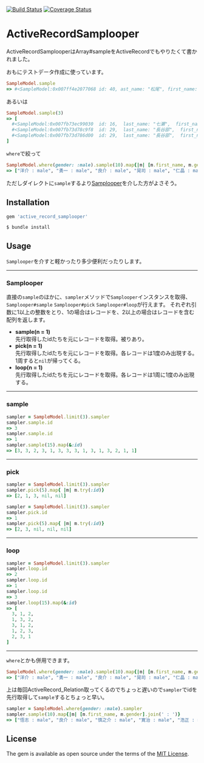 [![Build Status](https://travis-ci.org/mmmpa/active_record_samplooper.svg)](https://travis-ci.org/mmmpa/active_record_samplooper)
[![Coverage Status](https://coveralls.io/repos/mmmpa/active_record_samplooper/badge.svg?branch=master)](https://coveralls.io/r/mmmpa/active_record_samplooper?branch=master)

# ActiveRecordSamplooper

ActiveRecordSamplooperはArray#sampleをActiveRecordでもやりたくて書かれました。

おもにテストデータ作成に使っています。

```ruby
SampleModel.sample
=> #<SampleModel:0x007ff4e2077068 id: 40, ast_name: "松尾", first_name: "寛治", last_name_reading: "まつお", first_name_reading: "かんじ", email: "matsuo_kanji@example.com", gender: "male", age: 74, birth: Wed, 26 Jun 1940, tel: "090-">
```
あるいは
```ruby
SampleModel.sample(3)
=> [
  #<SampleModel:0x007fb73ec99030  id: 16,  last_name: "七瀬",  first_name: "希",  last_name_reading: "ななせ",  first_name_reading: "のぞみ",  email: "nanase_nozomi@example.com",  gender: "female",  age: 64,  birth: Tue, 23 Jan 1951,  tel: "080-9991-7001">,
  #<SampleModel:0x007fb73d78c9f8  id: 29,  last_name: "長谷部",  first_name: "樹里",  last_name_reading: "はせべ",  first_name_reading: "じゅり",  email: "hasebe_juri@example.com",  gender: "female",  age: 43,  birth: Sat, 09 Oct 1971,  tel: "090-4943-9297">,
  #<SampleModel:0x007fb73d786d00  id: 29,  last_name: "長谷部",  first_name: "樹里",  last_name_reading: "はせべ",  first_name_reading: "じゅり",  email: "hasebe_juri@example.com",  gender: "female",  age: 43,  birth: Sat, 09 Oct 1971,  tel: "090-4943-9297">
]
```
`where`で絞って
```ruby
SampleModel.where(gender: :male).sample(10).map{|m| [m.first_name, m.gender].join(' : ')}
=> ["洋介 : male", "勇一 : male", "良介 : male", "晃司 : male", "仁晶 : male", "良介 : male", "一樹 : male", "明 : male", "禄郎 : male", "晃司 : male"]
```
ただしダイレクトに`sample`するより[Samplooper](#samplooper)を介した方がよさそう。

## Installation
```ruby
gem 'active_record_samplooper'
```
    $ bundle install

## Usage

`Samplooper`を介すと軽かったり多少便利だったりします。

***

### Samplooper

直接の`sample`のほかに、`sampler`メソッドで`Samplooper`インスタンスを取得、`Samplooper#sample` `Samplooper#pick` `Samplooper#loop`が行えます。
それぞれ引数に1以上の整数をとり、1の場合はレコードを、2以上の場合はレコードを含む配列を返します。
* **sample(n = 1)**  
先行取得したidたちを元にレコードを取得。被りあり。
* **pick(n = 1)**  
先行取得したidたちを元にレコードを取得。各レコードは1度のみ出現する。1周すると`nil`が帰ってくる。
* **loop(n = 1)**  
先行取得したidたちを元にレコードを取得。各レコードは1周に1度のみ出現する。

***

### sample

```ruby
sampler = SampleModel.limit(3).sampler
sampler.sample.id
=> 3
sampler.sample.id
=> 1
sampler.sample(15).map(&:id)
=> [3, 3, 2, 3, 1, 3, 3, 3, 1, 3, 1, 3, 2, 1, 1]
```

***

### pick

```ruby
sampler = SampleModel.limit(3).sampler
sampler.pick(5).map{ |m| m.try(:id)}
=> [2, 1, 3, nil, nil]

sampler = SampleModel.limit(3).sampler
sampler.pick.id
=> 1
sampler.pick(5).map{ |m| m.try(:id)}
=> [2, 3, nil, nil, nil]
```

***

### loop

```ruby
sampler = SampleModel.limit(3).sampler
sampler.loop.id
=> 2
sampler.loop.id
=> 1
sampler.loop.id
=> 3
sampler.loop(15).map(&:id)
=> [
  3, 1, 2,
  1, 3, 2,
  3, 1, 2,
  1, 2, 3,
  2, 3, 1
]
```

***

`where`とかも併用できます。
```ruby
SampleModel.where(gender: :male).sample(10).map{|m| [m.first_name, m.gender].join(' : ')}
=> ["洋介 : male", "勇一 : male", "良介 : male", "晃司 : male", "仁晶 : male", "良介 : male", "一樹 : male", "明 : male", "禄郎 : male", "晃司 : male"]
```
上は毎回ActiveRecord_Relation取ってくるのでちょっと遅いので`sampler`でidを先行取得して`sample`するとちょっと早い。
```ruby
sampler = SampleModel.where(gender: :male).sampler
sampler.sample(10).map{|m| [m.first_name, m.gender].join(' : ')}
=> ["悟志 : male", "良介 : male", "慎之介 : male", "寛治 : male", "浩正 : male", "隆之介 : male", "禄郎 : male", "浩正 : male", "一樹 : male", "良介 : male"]
```

## License

The gem is available as open source under the terms of the [MIT License](http://opensource.org/licenses/MIT).
